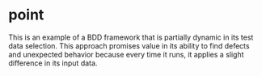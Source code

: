 # point
This is an example of a BDD framework that is partially dynamic in its test data selection. This approach promises value in its ability to find defects and unexpected behavior because every time it runs, it applies a slight difference in its input data.
